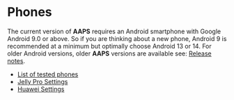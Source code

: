 # Phones

The current version of **AAPS** requires an Android smartphone with Google Android 9.0 or above. So if you are thinking about a new phone, Android 9 is recommended at a minimum but optimally choose Android 13 or 14.
For older Android versions, older **AAPS** versions are available see: [Release notes](../Maintenance/ReleaseNotes.md#android-version-and-aaps-version).

- [List of tested phones](../CompatiblePhones/ListOfTestedPhones.md)
- [Jelly Pro Settings](../CompatiblePhones/Jelly.md)
- [Huawei Settings](../CompatiblePhones/Huawei.md)
